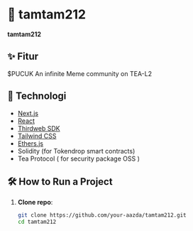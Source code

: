 # 🚀 tamtam212

**tamtam212** 

## ✨ Fitur

$PUCUK
An infinite Meme community on TEA-L2

## 🧱 Technologi

- [Next.js](https://nextjs.org/)
- [React](https://reactjs.org/)
- [Thirdweb SDK](https://portal.thirdweb.com/)
- [Tailwind CSS](https://tailwindcss.com/)
- [Ethers.js](https://docs.ethers.org/)
- Solidity (for Tokendrop smart contracts)
- Tea Protocol ( for security package OSS )

## 🛠️ How to Run a Project

1. **Clone repo**:
   ```bash
   git clone https://github.com/your-aazda/tamtam212.git
   cd tamtam212
